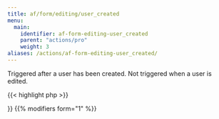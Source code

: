 ```yaml
---
title: af/form/editing/user_created
menu:
  main:
    identifier: af-form-editing-user_created
    parent: "actions/pro"
    weight: 3
aliases: /actions/af-form-editing-user_created/
---
```


Triggered after a user has been created. Not triggered when a user is edited.

{{< highlight php >}}
<?php

function form_user_created( $user, $form, $args ) {
    // Do something with the created user.
    // $user is a WP_User object.
}
add_action( 'af/form/editing/user_created/key=FORM_KEY', 'form_user_created', 10, 3 );

{{< / highlight >}}

{{% modifiers form="1" %}}